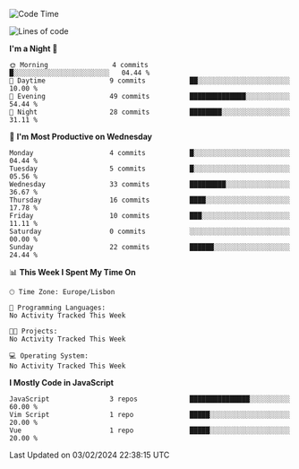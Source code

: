 <!--START_SECTION:waka-->
![Code Time](http://img.shields.io/badge/Code%20Time-33%20hrs%2038%20mins-blue)

![Lines of code](https://img.shields.io/badge/From%20Hello%20World%20I%27ve%20Written-604.9%20thousand%20lines%20of%20code-blue)

**I'm a Night 🦉** 

```text
🌞 Morning                4 commits           █░░░░░░░░░░░░░░░░░░░░░░░░   04.44 % 
🌆 Daytime                9 commits           ██░░░░░░░░░░░░░░░░░░░░░░░   10.00 % 
🌃 Evening                49 commits          ██████████████░░░░░░░░░░░   54.44 % 
🌙 Night                  28 commits          ████████░░░░░░░░░░░░░░░░░   31.11 % 
```
📅 **I'm Most Productive on Wednesday** 

```text
Monday                   4 commits           █░░░░░░░░░░░░░░░░░░░░░░░░   04.44 % 
Tuesday                  5 commits           █░░░░░░░░░░░░░░░░░░░░░░░░   05.56 % 
Wednesday                33 commits          █████████░░░░░░░░░░░░░░░░   36.67 % 
Thursday                 16 commits          ████░░░░░░░░░░░░░░░░░░░░░   17.78 % 
Friday                   10 commits          ███░░░░░░░░░░░░░░░░░░░░░░   11.11 % 
Saturday                 0 commits           ░░░░░░░░░░░░░░░░░░░░░░░░░   00.00 % 
Sunday                   22 commits          ██████░░░░░░░░░░░░░░░░░░░   24.44 % 
```


📊 **This Week I Spent My Time On** 

```text
🕑︎ Time Zone: Europe/Lisbon

💬 Programming Languages: 
No Activity Tracked This Week

🐱‍💻 Projects: 
No Activity Tracked This Week

💻 Operating System: 
No Activity Tracked This Week
```

**I Mostly Code in JavaScript** 

```text
JavaScript               3 repos             ███████████████░░░░░░░░░░   60.00 % 
Vim Script               1 repo              █████░░░░░░░░░░░░░░░░░░░░   20.00 % 
Vue                      1 repo              █████░░░░░░░░░░░░░░░░░░░░   20.00 % 
```




 Last Updated on 03/02/2024 22:38:15 UTC
<!--END_SECTION:waka-->
